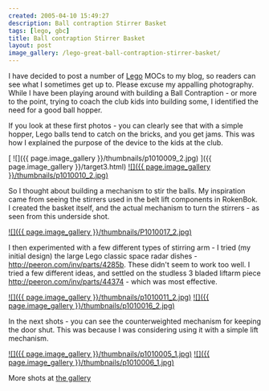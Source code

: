 ```yaml
---
created: 2005-04-10 15:49:27
description: Ball contraption Stirrer Basket
tags: [lego, gbc]
title: Ball contraption Stirrer Basket
layout: post
image_gallery: /lego-great-ball-contraption-stirrer-basket/
---
```

I have decided to post a number of [Lego](/wiki/lego "The best known construction toy") MOCs to my blog, so readers can see what I sometimes get up to. Please excuse my appalling photography. While I have been playing around with building a Ball Contraption - or more to the point, trying to coach the club kids into building some, I identified the need for a good ball hopper.

If you look at these first photos - you can clearly see that with a simple hopper, Lego balls tend to catch on the bricks, and you get jams. This was how I explained the purpose of the device to the kids at the club.

[ ![]({{ page.image_gallery }}/thumbnails/p1010009_2.jpg) ]({{ page.image_gallery }}/target3.html)
<a href="{{ page.image_gallery }}/target4.html"> ![]({{ page.image_gallery }}/thumbnails/p1010010_2.jpg)</a>

So I thought about building a mechanism to stir the balls. My inspiration came from seeing the stirrers used in the belt lift components in RokenBok. I created the basket itself, and the actual mechanism to turn the stirrers - as seen from this underside shot.

<a href="{{ page.image_gallery }}/target7.html">![]({{ page.image_gallery }}/thumbnails/P1010017_2.jpg)</a>

I then experimented with a few different types of stirring arm - I tried (my initial design) the large Lego classic space radar dishes - <http://peeron.com/inv/parts/4285b>. These didn't seem to work too well. I tried a few different ideas, and settled on the studless 3 bladed liftarm piece <http://peeron.com/inv/parts/44374> - which was most effective.

<a href="{{ page.image_gallery }}/target5.html">![]({{ page.image_gallery }}/thumbnails/p1010011_2.jpg)</a>
<a href="{{ page.image_gallery }}/target6.html">![]({{ page.image_gallery }}/thumbnails/p1010016_2.jpg)</a>

In the next shots - you can see the counterweighted mechanism for keeping the door shut. This was because I was considering using it with a simple lift mechanism.

<a href="{{ page.image_gallery }}/target0.html">![]({{ page.image_gallery }}/thumbnails/p1010005_1.jpg)</a>
<a href="{{ page.image_gallery }}/target1.html">![]({{ page.image_gallery }}/thumbnails/p1010006_1.jpg)</a>

More shots at <a href="{{ page.image_gallery }}/index.html">the gallery</a>
